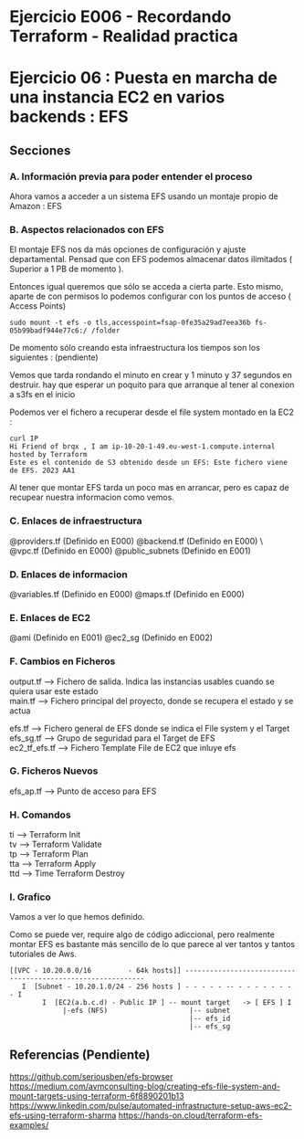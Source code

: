 <!-- Proyecto : # docs-tf -->
# Ejercicio E006 - Recordando Terraform - Realidad practica
# Ejercicio 06 : Puesta en marcha de una instancia EC2 en varios backends : EFS

<!-- Nivel 2 E006 -  V0.0.1 - 2023 Ene-->

## Secciones

### A. Información previa para poder entender el proceso

Ahora vamos a acceder a un sistema EFS usando un montaje propio de Amazon : EFS 

### B. Aspectos relacionados con EFS

El montaje EFS nos da más opciones de configuración y ajuste departamental. Pensad que con EFS podemos almacenar datos ilimitados ( Superior a 1 PB de momento ). 

Entonces igual queremos que sólo se acceda a cierta parte. Esto mismo, aparte de con permisos lo podemos configurar con los puntos de acceso ( Access Points)

```
sudo mount -t efs -o tls,accesspoint=fsap-0fe35a29ad7eea36b fs-05b99badf944e77c6:/ /folder
```

De momento sólo creando esta infraestructura los tiempos son los siguientes : (pendiente)




Vemos que tarda rondando el minuto en crear y 1 minuto y 37 segundos en destruir. hay que esperar un poquito para que arranque al tener al conexion a s3fs en el inicio


Podemos ver el fichero a recuperar desde el file system montado en la EC2 : 

```
curl IP
Hi Friend of brqx , I am ip-10-20-1-49.eu-west-1.compute.internal hosted by Terraform
Este es el contenido de S3 obtenido desde un EFS: Este fichero viene de EFS. 2023 AA1 
```

Al tener que montar EFS tarda un poco mas en arrancar, pero es capaz de recupear nuestra informacion como vemos.

### C. Enlaces de infraestructura
 
@providers.tf  (Definido en E000)             @backend.tf     (Definido en E000)   \         
@vpc.tf        (Definido en E000)             @public_subnets (Definido en E001)   

### D. Enlaces de informacion 

@variables.tf  (Definido en E000)             @maps.tf       (Definido en E000)             

### E. Enlaces de EC2

@ami            (Definido en E001)            @ec2_sg         (Definido en E002)             

### F. Cambios en Ficheros

output.tf      -->  Fichero de salida. Indica las instancias usables cuando se quiera usar este estado      \
main.tf        -->  Fichero principal del proyecto, donde se recupera el estado y se actua                  

efs.tf         -->  Fichero general de EFS donde se indica el File system y el Target                       \
efs_sg.tf      -->  Grupo de seguridad para el Target de EFS                                                \
ec2_tf_efs.tf  -->  Fichero Template File de EC2 que inluye efs

### G. Ficheros Nuevos

efs_ap.tf      -->  Punto de acceso para EFS       

### H. Comandos

ti --> Terraform Init                  \
tv --> Terraform Validate              \
tp --> Terraform Plan                  \
tta --> Terraform Apply                \
ttd --> Time Terraform Destroy         

### I. Grafico

Vamos a ver lo que hemos definido. 

Como se puede ver, require algo de código adiccional, pero realmente montar EFS es bastante más sencillo de lo que parece al ver tantos y tantos tutoriales de Aws.

```
[[VPC - 10.20.0.0/16         - 64k hosts]] ------------------------------------------------------------
   I  [Subnet - 10.20.1.0/24 - 256 hosts ] - - - - - -- - - - - - - - - I
        I  [EC2(a.b.c.d) - Public IP ] -- mount target   -> [ EFS ] I
             |-efs (NFS)                    |-- subnet
                                            |-- efs_id
                                            |-- efs_sg
```
                                         

       

<!-- ==--==--==--==--==--==--==--==--==--==--==--==--==--==--==-- -->

## Referencias (Pendiente)

https://github.com/seriousben/efs-browser
https://medium.com/avmconsulting-blog/creating-efs-file-system-and-mount-targets-using-terraform-6f8890201b13
https://www.linkedin.com/pulse/automated-infrastructure-setup-aws-ec2-efs-using-terraform-sharma
https://hands-on.cloud/terraform-efs-examples/



